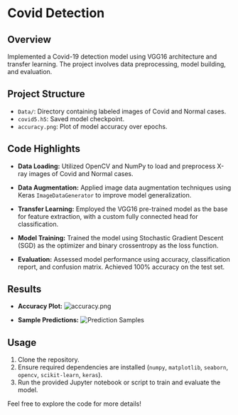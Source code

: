 # Covid Detection

## Overview

Implemented a Covid-19 detection model using VGG16 architecture and transfer learning. The project involves data preprocessing, model building, and evaluation.

## Project Structure

- `Data/`: Directory containing labeled images of Covid and Normal cases.
- `covid5.h5`: Saved model checkpoint.
- `accuracy.png`: Plot of model accuracy over epochs.

## Code Highlights

- **Data Loading:** Utilized OpenCV and NumPy to load and preprocess X-ray images of Covid and Normal cases.

- **Data Augmentation:** Applied image data augmentation techniques using Keras `ImageDataGenerator` to improve model generalization.

- **Transfer Learning:** Employed the VGG16 pre-trained model as the base for feature extraction, with a custom fully connected head for classification.

- **Model Training:** Trained the model using Stochastic Gradient Descent (SGD) as the optimizer and binary crossentropy as the loss function.

- **Evaluation:** Assessed model performance using accuracy, classification report, and confusion matrix. Achieved 100% accuracy on the test set.

## Results

- **Accuracy Plot:** ![accuracy.png](accuracy.png)

- **Sample Predictions:**
  ![Prediction Samples](sample_predictions.png)

## Usage

1. Clone the repository.
2. Ensure required dependencies are installed (`numpy`, `matplotlib`, `seaborn`, `opencv`, `scikit-learn`, `keras`).
3. Run the provided Jupyter notebook or script to train and evaluate the model.

Feel free to explore the code for more details!
